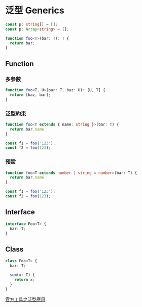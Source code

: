 # 泛型 Generics

```ts
const p: string[] = [];
const p: Array<string> = [];

function foo<T>(bar: T): T {
  return bar;
}

```

## Function

### 多參數

```ts
function foo<T, U>(bar: T, baz: U): [U, T] {
  return [baz, bar];
}
```

### 泛型約束

```ts
function foo<T extends { name: string }>(bar: T) {
  return bar.name
}

const f1 = foo('123');
const f2 = foo(123);
```

### 預設

```ts
function foo<T extends number | string = number>(bar: T) {
  return bar.name
}

const f1 = foo('123');
const f2 = foo(123);
```


## Interface

```ts
interface Foo<T> {
  bar: T;
}
```

## Class

```ts
class Foo<T> {
  bar: T;

  sum(x: T) {
    return x;
  }
}
```

[官方工具之泛型應用](utility-types.md)